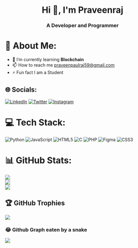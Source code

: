 <!--
<h1 align="center">Hi 👋, I'm Praveenraj</h1>
<h3 align="center">A passionate developer</h3>

<h3>💫About Me:</h3>
<li>🌱 I’m currently learning Machine Learning</li>
<li>💬 Ask me about Python,Java,C,DSA</li>
<h3 align="left">Socials:</h3>
<p align="left">
<a href="https://twitter.com/pravveee" target="blank"><img align="center" src="https://raw.githubusercontent.com/rahuldkjain/github-profile-readme-generator/master/src/images/icons/Social/twitter.svg" alt="pravveee" height="20" width="70" /></a>
<a href="https://linkedin.com/in/praveenraj-p" target="blank"><img align="center" src="https://raw.githubusercontent.com/rahuldkjain/github-profile-readme-generator/master/src/images/icons/Social/linked-in-alt.svg" alt="praveenraj-p" height="30" width="40" /></a>
</p>
  
<h3 align="left">Languages and Tools:</h3>
<p align="left"> <a href="https://www.cprogramming.com/" target="_blank" rel="noreferrer"> <img src="https://raw.githubusercontent.com/devicons/devicon/master/icons/c/c-original.svg" alt="c" width="40" height="40"/> </a> <a href="https://www.w3schools.com/css/" target="_blank" rel="noreferrer"> <img src="https://raw.githubusercontent.com/devicons/devicon/master/icons/css3/css3-original-wordmark.svg" alt="css3" width="40" height="40"/> </a> <a href="https://www.w3.org/html/" target="_blank" rel="noreferrer"> <img src="https://raw.githubusercontent.com/devicons/devicon/master/icons/html5/html5-original-wordmark.svg" alt="html5" width="40" height="40"/> </a> <a href="https://www.java.com" target="_blank" rel="noreferrer"> <img src="https://raw.githubusercontent.com/devicons/devicon/master/icons/java/java-original.svg" alt="java" width="40" height="40"/> </a> <a href="https://developer.mozilla.org/en-US/docs/Web/JavaScript" target="_blank" rel="noreferrer"> <img src="https://raw.githubusercontent.com/devicons/devicon/master/icons/javascript/javascript-original.svg" alt="javascript" width="40" height="40"/> </a> <a href="https://www.mysql.com/" target="_blank" rel="noreferrer"> <img src="https://raw.githubusercontent.com/devicons/devicon/master/icons/mysql/mysql-original-wordmark.svg" alt="mysql" width="40" height="40"/> </a> <a href="https://www.python.org" target="_blank" rel="noreferrer"> <img src="https://raw.githubusercontent.com/devicons/devicon/master/icons/python/python-original.svg" alt="python" width="40" height="40"/> </a> </p>

<p><img align="left" src="https://github-readme-stats.vercel.app/api/top-langs?username=praveenraj59&show_icons=true&locale=en&layout=compact" alt="praveenraj59" style="background-color: black;"/></p>
  

<p>&nbsp;<img align="center" src="https://github-readme-stats.vercel.app/api?username=praveenraj59&show_icons=true&locale=en" alt="praveenraj59" /></p>

<p><img align="center" src="https://github-readme-streak-stats.herokuapp.com/?user=praveenraj59&" alt="praveenraj59" /></p>
--->


<h1 align="center">Hi 👋, I'm Praveenraj</h1>
<h3 align="center">A Developer and  Programmer</h3>



# 💫 About Me:
- 🌱 I’m currently learning <b>Blockchain</b>
- 📫 How to reach me praveenpaulraj59@gmail.com
- ⚡ Fun fact I am a Student<br>



## 🌐 Socials:
[![LinkedIn](https://img.shields.io/badge/LinkedIn-%230077B5.svg?logo=linkedin&logoColor=white)](https://linkedin.com/in/praveenraj-p-80b4b7249/) [![Twitter](https://img.shields.io/badge/Twitter-%231DA1F2.svg?logo=Twitter&logoColor=white)](https://twitter.com/Pravveee)
[![Instagram](https://img.shields.io/badge/Instagram-%23E4405F.svg?logo=Instagram&logoColor=white)](https://instagram.com/Pravveee)

# 💻 Tech Stack:
![Python](https://img.shields.io/badge/python-3670A0?style=plastic&logo=python&logoColor=ffdd54) ![JavaScript](https://img.shields.io/badge/javascript-%23323330.svg?style=plastic&logo=javascript&logoColor=%23F7DF1E) ![HTML5](https://img.shields.io/badge/html5-%23E34F26.svg?style=plastic&logo=html5&logoColor=white) ![C](https://img.shields.io/badge/c-%2300599C.svg?style=plastic&logo=c&logoColor=white) ![PHP](https://img.shields.io/badge/php-%23777BB4.svg?style=plastic&logo=php&logoColor=white)	![Figma](https://img.shields.io/badge/figma-%23F24E1E.svg?style=plastic&logo=figma&logoColor=white)  ![CSS3](https://img.shields.io/badge/css3-%231572B6.svg?style=plastic&logo=css3&logoColor=white) 
# 📊 GitHub Stats:
![](https://github-readme-stats.vercel.app/api?username=Praveenraj59&theme=dark&hide_border=true&include_all_commits=false&count_private=false)<br/>
![](https://github-readme-streak-stats.herokuapp.com/?user=Praveenraj59&theme=dark&hide_border=true)<br/>
![](https://github-readme-stats.vercel.app/api/top-langs/?username=Praveenraj59&theme=dark&hide_border=true&include_all_commits=false&count_private=false&layout=compact)

## 🏆 GitHub Trophies
![](https://github-profile-trophy.vercel.app/?username=Praveenraj59&theme=gruvbox&no-frame=false&no-bg=false&margin-w=4)

### 😂 Github Graph eaten by a snake
<img src="https://github.com/Praveenraj/Praveenraj59/blob/output/github-contribution-grid-snake.svg">
